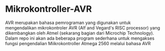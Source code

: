 # Mikrokontroller-AVR
AVR merupakan bahasa pemrograman yang digunakan untuk mengendalikan mikrokontroler AVR (Alf and Vegard's RISC processor) yang dikembangkan oleh Atmel (sekarang bagian dari Microchip Technology). Dalam repo ini akan ada beberapa program sederhana untuk mengakses fungsi pengendalian Miikrokontroller Atmega 2560 melalui bahasa AVR
